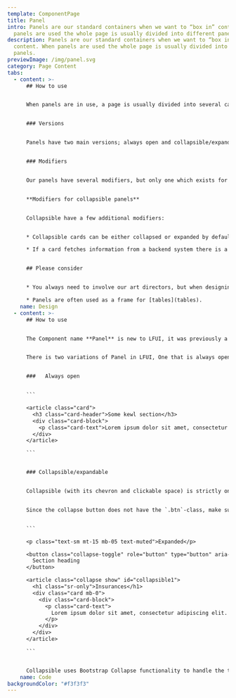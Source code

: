 ```yaml
---
template: ComponentPage
title: Panel
intro: Panels are our standard containers when we want to “box in” content. When
  panels are used the whole page is usually divided into different panels.
description: Panels are our standard containers when we want to “box in”
  content. When panels are used the whole page is usually divided into different
  panels.
previewImage: /img/panel.svg
category: Page Content
tabs:
  - content: >-
      ## How to use


      When panels are in use, a page is usually divided into several cards (without images), each with their own heading, with full width across the component on top of our gray background. These can contain anything, frequent examples include test, tables and forms.


      ### Versions


      Panels have two main versions; always open and collapsible/expandable. There are no set rules for when to use collapsed or expanded, but a rule of thumb is to have cards with prioritised information expanded by default and the ones with secondary information collapsed. 


      ### Modifiers


      Our panels have several modifiers, but only one which exists for both always open and collapsible/expandable panels, namely "load more". The "load more" is to be used when you have a panel with lots of possible data (like a transaction list), and it isn't feasible or desirable to show all data at once.


      **Modifiers for collapsible panels**


      Collapsible have a few additional modifiers:


      * Collapsible cards can be either collapsed or expanded by default. 

      * If a card fetches information from a backend system there is a version of the panel which has a *lazy load* function which allows for the data to first be fetched if/when a user expands that specific panel. Great for slow backend systems!


      ## Please consider


      * You always need to involve our art directors, but when designing a page with many panels that sweet sweet AD love is extra needed.

      * Panels are often used as a frame for [tables](tables).
    name: Design
  - content: >-
      ## How to use


      The Component name **Panel** is new to LFUI, it was previously a part of [Cards](https://lf-digitala-kanaler.github.io/LFUI/650/#/card). Since LFUI is built on top of Bootstrap all classes in this component still use class names from the card component. 


      There is two variations of Panel in LFUI, One that is always open and one that is collapsible.


      ###   Always open


      ```

      <article class="card">
        <h3 class="card-header">Some kewl section</h3>
        <div class="card-block">
          <p class="card-text">Lorem ipsum dolor sit amet, consectetur adipiscing elit. Aenean porttitor risus pellentesque eros scelerisque, et euismod lectus tempus. Maecenas at ornare magna. Sed vitae consequat risus. Cras ultrices nec magna in placerat.</p>
        </div>
      </article>

      ```


      ### Collapsible/expandable


      Collapsible (with its chevron and clickable space) is strictly only used along with this specific functionality; if you want a "static collapsible panel", use the default panel styling instead. Using the chevron and clickable surface when the component is never supposed to collapse is wrong.


      Since the collapse button does not have the `.btn`-class, make sure you add the `role="button"`-property to the element.


      ```

      <p class="text-sm mt-15 mb-05 text-muted">Expanded</p>

      <button class="collapse-toggle" role="button" type="button" aria-controls="collapsible1" data-toggle="collapse" data-target="#collapsible1" aria-expanded="true">
        Section heading
      </button>

      <article class="collapse show" id="collapsible1">
        <h1 class="sr-only">Insurances</h1>
        <div class="card mb-0">
          <div class="card-block">
            <p class="card-text">
              Lorem ipsum dolor sit amet, consectetur adipiscing elit. Sed ex diam, ultrices eu diam at, tristique mattis risus. Aenean tristique efficitur sem sed pulvinar. Morbi in felis ex.
            </p>
          </div>
        </div>
      </article>

      ```


      Collapsible uses Bootstrap Collapse functionality to handle the toggle, you can read more about how to use it [here](/components/web/supportive-microinteractions/collapse).
    name: Code
backgroundColor: "#f3f3f3"
---
```

